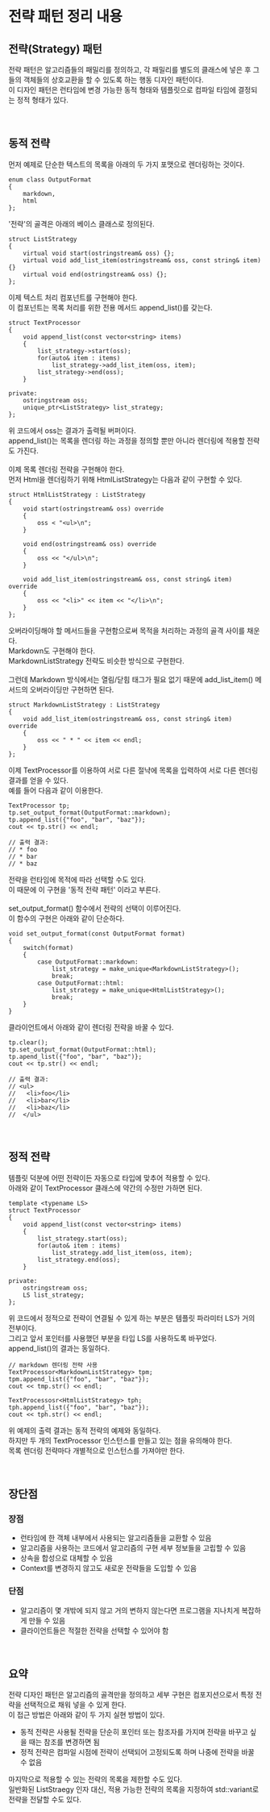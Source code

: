 # 전략 패턴 정리 내용

## 전략(Strategy) 패턴
전략 패턴은 알고리즘들의 패밀리를 정의하고, 각 패밀리를 별도의 클래스에 넣은 후 그들의 객체들의 상호교환을 할 수 있도록 하는 행동 디자인 패턴이다.
<br>
이 디자인 패턴은 런타임에 변경 가능한 동적 형태와 템플릿으로 컴파일 타임에 결정되는 정적 형태가 있다.

<br>

## 동적 전략
먼저 예제로 단순한 텍스트의 목록을 아래의 두 가지 포맷으로 렌더링하는 것이다.

```
enum class OutputFormat
{
    markdown,
    html
};
```

'전략'의 골격은 아래의 베이스 클래스로 정의된다.

```
struct ListStrategy
{
    virtual void start(ostringstream& oss) {};
    virtual void add_list_item(ostringstream& oss, const string& item) {}
    virtual void end(ostringstream& oss) {};
};
```

이제 텍스트 처리 컴포넌트를 구현해야 한다.
<br>
이 컴포넌트는 목록 처리를 위한 전용 메서드 append_list()를 갖는다.

```
struct TextProcessor
{
    void append_list(const vector<string> items)
    {
        list_strategy->start(oss);
        for(auto& item : items)
            list_strategy->add_list_item(oss, item);
        list_strategy->end(oss);
    }
    
private:
    ostringstream oss;
    unique_ptr<ListStrategy> list_strategy;
};
```

위 코드에서 oss는 결과가 출력될 버퍼이다.
<br>
append_list()는 목록을 렌더링 하는 과정을 정의할 뿐만 아니라 렌더링에 적용할 전략도 가진다.
<br>
<br>
이제 목록 렌더링 전략을 구현해야 한다.
<br>
먼저 Html을 렌더링하기 위해 HtmlListStrategy는 다음과 같이 구현할 수 있다.

```
struct HtmlListStrategy : ListStrategy
{
    void start(ostringstream& oss) override
    {
        oss < "<ul>\n";
    }
    
    void end(ostringstream& oss) override
    {
        oss << "</ul>\n";
    }
    
    void add_list_item(ostringstream& oss, const string& item) override
    {
        oss << "<li>" << item << "</li>\n";
    }
};
```

오버라이딩해야 할 메서드들을 구현함으로써 목적을 처리하는 과정의 골격 사이를 채운다.
<br>
Markdown도 구현해야 한다.
<br>
MarkdownListStrategy 전략도 비슷한 방식으로 구현한다.
<br>
<br>
그런데 Markdown 방식에서는 열림/닫힘 태그가 필요 없기 때문에 add_list_item() 메서드의 오버라이딩만 구현하면 된다.

```
struct MarkdownListStrategy : ListStrategy
{
    void add_list_item(ostringstream& oss, const string& item) override
    {
        oss << " * " << item << endl;
    }
};
```

이제 TextProcessor를 이용하여 서로 다른 절냑에 목록을 입력하여 서로 다른 렌더링 결과를 얻을 수 있다.
<br>
예를 들어 다음과 같이 이용한다.


```
TextProcessor tp;
tp.set_output_format(OutputFormat::markdown);
tp.append_list({"foo", "bar", "baz"});
cout << tp.str() << endl;

// 출력 결과:
// * foo
// * bar
// * baz
```

전략을 런타임에 목적에 따라 선택할 수도 있다.
<br>
이 때문에 이 구현을 '동적 전략 패턴' 이라고 부른다.
<br>
<br>
set_output_format() 함수에서 전략의 선택이 이루어진다.
<br>
이 함수의 구현은 아래와 같이 단순하다.

```
void set_output_format(const OutputFormat format)
{
    switch(format)
    {
        case OutputFormat::markdown:
            list_strategy = make_unique<MarkdownListStrategy>();
            break;
        case OutputFormat::html:
            list_strategy = make_unique<HtmlListStrategy>();
            break;
    }
}
```

클라이언트에서 아래와 같이 렌더링 전략을 바꿀 수 있다.

```
tp.clear();
tp.set_output_format(OutputFormat::html);
tp.apend_list({"foo", "bar", "baz")};
cout << tp.str() << endl;

// 출력 결과:
// <ul>
//   <li>foo</li>
//   <li>bar</li>
//   <li>baz</li>
//  </ul>
```

<br>

## 정적 전략
템플릿 덕분에 어떤 전략이든 자동으로 타입에 맞추어 적용할 수 있다.
<br>
아래와 같이 TextProcessor 클래스에 약간의 수정만 가하면 된다.

```
template <typename LS>
struct TextProcessor
{
    void append_list(const vector<string> items)
    {
        list_strategy.start(oss);
        for(auto& item : items)
            list_strategy.add_list_item(oss, item);
        list_strategy.end(oss);
    }
    
private:
    ostringstream oss;
    LS list_strategy;
};
```

위 코드에서 정적으로 전략이 연결될 수 있게 하는 부분은 템플릿 파라미터 LS가 거의 전부이다.
<br>
그리고 앞서 포인터를 사용했던 부분을 타입 LS를 사용하도록 바꾸었다.
<br>append_list()의 결과는 동일하다.

```
// markdown 렌더링 전략 사용
TextProcessor<MarkdownListStrategy> tpm;
tpm.append_list({"foo", "bar", "baz"});
cout << tmp.str() << endl;

TextProcessosr<HtmlListStrategy> tph;
tph.append_list({"foo", "bar", "baz"});
cout << tph.str() << endl;
```

위 예제의 출력 결과는 동적 전략의 예제와 동일하다.
<br>
하지만 두 개의 TextProcessor 인스턴스를 만들고 있는 점을 유의해야 한다.
<br>
목록 렌더링 전략마다 개별적으로 인스턴스를 가져야만 한다.

<br>

## 장단점

### 장점
- 런타임에 한 객체 내부에서 사용되는 알고리즘들을 교환할 수 있음
- 알고리즘을 사용하는 코드에서 알고리즘의 구현 세부 정보들을 고립할 수 있음
- 상속을 합성으로 대체할 수 있음
- Context를 변경하지 않고도 새로운 전략들을 도입할 수 있음

### 단점
- 알고리즘이 몇 개밖에 되지 않고 거의 변하지 않는다면 프로그램을 지나치게 복잡하게 만들 수 있음
- 클라이언트들은 적절한 전략을 선택할 수 있어야 함


<br>

## 요약
전략 디자인 패턴은 알고리즘의 골격만을 정의하고 세부 구현은 컴포지션으로서 특정 전략을 선택적으로 채워 넣을 수 있게 한다.
<br>
이 접근 방법은 아래와 같이 두 가지 실현 방법이 있다.
- 동적 전략은 사용될 전략을 단순히 포인터 또는 참조자를 가지며 전략을 바꾸고 싶을 때는 참조를 변경하면 됨
- 정적 전략은 컴파일 시점에 전략이 선택되어 고정되도록 하며 나중에 전략을 바꿀 수 없음

마지막으로 적용할 수 있는 전략의 목록을 제한할 수도 있다.
<br>
일반화된 ListStraegy 인자 대신, 적용 가능한 전략의 목록을 지정하여 std::variant로 전략을 전달할 수도 있다.

